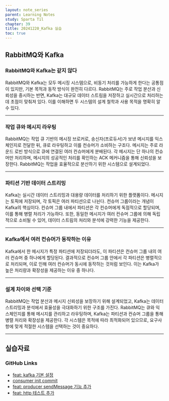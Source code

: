 ```yaml
---
layout: note_series
parent: Learning Notes
study: Sparta Til
chapter: 39
title: 20241220_Kafka 실습
toc: true
---
```


## RabbitMQ와 Kafka
### RabbitMQ와 Kafka는 같지 않다
RabbitMQ와 Kafka는 모두 메시징 시스템으로, 
비동기 처리를 가능하게 한다는 공통점이 있지만, 기본 목적과 동작 방식이 완전히 다르다. 
RabbitMQ는 주로 작업 분산과 신뢰성을 중시하는 반면, 
Kafka는 대규모 데이터 스트림을 저장하고 실시간으로 처리하는 데 초점이 맞춰져 있다. 
이를 이해하면 두 시스템의 설계 철학과 사용 목적을 명확히 알 수 있다.

---

### 작업 큐와 메시지 라우팅
RabbitMQ는 작업 큐 기반의 메시징 브로커로, 송신자(프로듀서)가 보낸 메시지를 익스체인지로 전달한 뒤, 
큐로 라우팅하고 이를 컨슈머가 소비하는 구조다. 
메시지는 주로 라운드 로빈 방식으로 큐에 연결된 여러 컨슈머에게 분배된다. 
각 메시지는 단 하나의 컨슈머만 처리하며, 
메시지의 성공적인 처리를 확인하는 ACK 메커니즘을 통해 신뢰성을 보장한다. 
RabbitMQ는 작업을 효율적으로 분산하기 위한 시스템으로 설계되었다.

---

### 파티션 기반 데이터 스트리밍
Kafka는 실시간 데이터 스트리밍과 대용량 데이터를 처리하기 위한 플랫폼이다. 
메시지는 토픽에 저장되며, 각 토픽은 여러 파티션으로 나뉜다. 
컨슈머 그룹이라는 개념이 Kafka의 핵심이다. 
컨슈머 그룹 내에서 파티션은 각 컨슈머에게 독점적으로 할당되며, 
이를 통해 병렬 처리가 가능하다. 
또한, 동일한 메시지가 여러 컨슈머 그룹에 의해 독립적으로 소비될 수 있어, 
데이터 스트림의 처리와 분석에 강력한 기능을 제공한다.

---

### Kafka에서 여러 컨슈머가 동작하는 이유
Kafka에서 한 메시지가 특정 파티션에 저장되더라도, 
이 파티션은 컨슈머 그룹 내의 여러 컨슈머 중 하나에게 할당된다. 
결과적으로 컨슈머 그룹 안에서 각 파티션은 병렬적으로 처리되며, 
이로 인해 여러 컨슈머가 동시에 동작하는 것처럼 보인다. 
이는 Kafka가 높은 처리량과 확장성을 제공하는 이유 중 하나다.

---

### 설계 차이와 선택 기준
RabbitMQ는 작업 분산과 메시지 신뢰성을 보장하기 위해 설계되었고, 
Kafka는 데이터 스트리밍과 분석에서 효율성을 극대화하기 위한 구조를 가진다. 
RabbitMQ는 큐와 익스체인지를 통해 메시지를 관리하고 라우팅하며, 
Kafka는 파티션과 컨슈머 그룹을 통해 병렬 처리와 확장성을 제공한다. 
각 시스템은 목적에 따라 최적화되어 있으므로, 
요구사항에 맞게 적절한 시스템을 선택하는 것이 중요하다.

---

## 실습자료
### GitHub Links
- [feat: kafka 기본 설정](https://github.com/JISU-YANG/study-kafka/commit/ca0ea082a5c973c5050fc1908abcf791db4e33b7)
- [consumer init commit](https://github.com/JISU-YANG/study-kafka/commit/735ad57d66e848ad91a5ee2e368673f8a5ce4f04)
- [feat: producer sendMessage 기능 추가](https://github.com/JISU-YANG/study-kafka/commit/1ca038704bff457a3d4b96253798b2070fda886f)
- [feat: http 테스트 추가](https://github.com/JISU-YANG/study-kafka/commit/a15aab1b0f5fb2f0a2ab60917d5e9c5d70d58014)